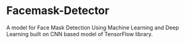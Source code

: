 # Facemask-Detector
A model for Face Mask Detection Using Machine Learning and  Deep Learning built on CNN based model of TensorFlow library.
